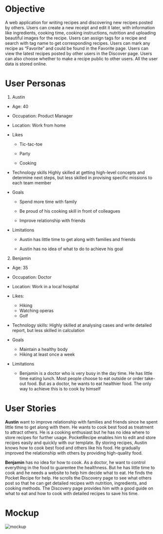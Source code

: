 # Objective

A web application for writing recipes and discovering new recipes posted by others. Users can create a new receipt and edit it later, with information like ingredients, cooking time, cooking instructions, nutrition and uploading beautiful images for the recipe. Users can assign tags for a recipe and search with tag name to get corresponding recipes. Users can mark any recipe as “Favorite” and could be found in the Favorite page. Users can view the latest recipes posted by other users in the Discover page. Users can also choose whether to make a recipe public to other users. All the user data is stored online.

# User Personas

1. Austin

- Age: 40

- Occupation: Product Manager

- Location: Work from home

- Likes

  - Tic-tac-toe

  - Party

  - Cooking

- Technology skills Highly skilled at getting high-level concepts and determine next steps, but less skilled in provising specific missions to each team member

- Goals

  - Spend more time with family

  - Be proud of his cooking skill in front of colleagues

  - Improve relationship with friends

- Limitations

  - Austin has little time to get along with families and friends

  - Austin has no idea of what to do to achieve his goal

2. Benjamin

- Age: 35

- Occupation: Doctor

- Location: Work in a local hospital
- Likes:
  - Hiking
  - Watching operas
  - Golf
- Technology skills: Highly skilled at analysing cases and write detailed report, but less skilled in calculation

- Goals

  - Maintain a healthy body
  - Hiking at least once a week

- Limitations
  - Benjamin is a doctor who is very busy in the day time. He has little time eating lunch. Most people choose to eat outside or order take-out food. But as a doctor, he wants to eat healthier food. The only way to achieve this is to cook by himself

# User Stories

**Austin** want to improve relationship with families and friends since he spent little time to get along with them. He wants to cook best food as treatment to attract others. He is a cooking enthusiast but he has no idea where to store recipes for further usage. PocketRecipe enables him to edit and store recipes easily and quickly with our template. By storing recipes, Austin knows how to cook best food and others like his food. He gradually improved the relationship with others by providing high-quality food.

**Benjamin** has no idea for how to cook. As a doctor, he want to control everything in the food to guarentee the healthness. But he has little time to cook and he needs a website to help him decide what to eat. He finds the Pocket Recipe for help. He scrolls the Discovery page to see what others post so that he can get detailed recipes with nutrition, ingredients, and cooking methods. The Discovery page provides him with a good guide on what to eat and how to cook with detailed recipes to save his time.



# Mockup

![mockup](/Users/alex/Developer/pocketRecipe/document-images/mockup.png)
